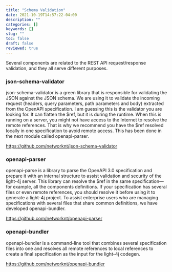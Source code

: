 ```yaml
---
title: "Schema Validation"
date: 2021-10-19T14:57:22-04:00
description: ""
categories: []
keywords: []
slug: ""
toc: false
draft: false
reviewed: true
---
```


Several components are related to the REST API request/response validation, and they all serve different purposes.

### json-schema-validator

json-schema-validator is a green library that is responsible for validating the JSON against the JSON schema. We are using it to validate the incoming request (headers, query parameters, path parameters and body) extracted from the OpenAPI specification. I am guessing this is the validator you are looking for. It can flatten the $ref, but it is during the runtime. When this is running on a server, you might not have access to the Internet to resolve the remote references. That is why we recommend you have the $ref resolved locally in one specification to avoid remote access. This has been done in the next module called openapi-parser.


https://github.com/networknt/json-schema-validator


### openapi-parser

openapi-parse is a library to parse the OpenAPI 3.0 specification and prepare it with an internal structure to assist validation and security of the light-4j server. This library can resolve the $ref in the same specification—for example, all the components definitions. If your specification has several files or even remote references, you should resolve it before using it to generate a light-4j project. To assist enterprise users who are managing specifications with several files that share common definitions, we have developed openapi-bundler.



https://github.com/networknt/openapi-parser


### openapi-bundler

openapi-bundler is a command-line tool that combines several specification files into one and resolves all remote references to local references to create a final specification as the input for the light-4j codegen.


https://github.com/networknt/openapi-bundler

